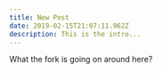 ```yaml
---
title: New Post
date: 2019-02-15T21:07:11.962Z
description: This is the intro...
---
```

What the fork is going on around here?
